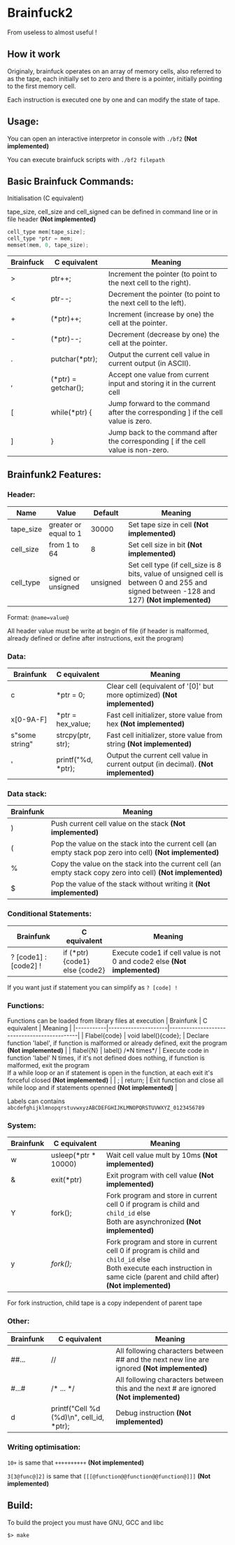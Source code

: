 # Brainfuck2
From useless to almost useful !

## How it work

Originaly, brainfuck operates on an array of memory cells, also referred to as the tape, each initially set to zero and there is a pointer, initially pointing to the first memory cell.

Each instruction is executed one by one and can modify the state of tape.

## Usage:

You can open an interactive interpretor in console with `./bf2` **(Not implemented)**

You can execute brainfuck scripts with `./bf2 filepath`

## Basic Brainfuck Commands:

Initialisation (C equivalent)

tape_size, cell_size and cell_signed can be defined in command line or in file header **(Not implemented)**
``` C
cell_type mem[tape_size];
cell_type *ptr = mem;
memset(mem, 0, tape_size);
```
| Brainfuck | C equivalent        | Meaning                                                                                    |
|-----------|---------------------|--------------------------------------------------------------------------------------------|
| >         | ptr++;              | Increment the pointer (to point to the next cell to the right).                            |
| <         | ptr--;              | Decrement the pointer (to point to the next cell to the left).                             |
| +         | (*ptr)++;           | Increment (increase by one) the cell at the pointer.                                       |
| -         | (*ptr)--;           | Decrement (decrease by one) the cell at the pointer.                                       |
| .         | putchar(*ptr);      | Output the current cell value in current output (in ASCII).                                                  |
| ,         | (*ptr) = getchar(); | Accept one value from current input and storing it in the current cell                                   |
| [         | while(*ptr) {       | Jump forward to the command after the corresponding ] if the cell value is zero.               |
| ]         | }                   | Jump back to the command after the corresponding [ if the cell value is non-zero. |


## Brainfunk2 Features:
### Header:
| Name | Value | Default | Meaning                                     |
|-----------|----------|--------------|---------------------------------------------|
| tape_size  | greater or equal to 1 | 30000 | Set tape size in cell **(Not implemented)** |
| cell_size  | from 1 to 64 | 8 | Set cell size in bit **(Not implemented)** |
| cell_type  | signed or unsigned | unsigned | Set cell type (if cell_size is 8 bits, value of unsigned cell is between 0 and 255 and signed between -128 and 127) **(Not implemented)** |

Format: `@name=value@`

All header value must be write at begin of file (if header is malformed, already defined or define after instructions, exit the program)

### Data:
| Brainfunk | C equivalent        | Meaning                                     |
|-----------|---------------------|---------------------------------------------|
| c         | *ptr = 0; | Clear cell (equivalent of '\[0\]' but more optimized) **(Not implemented)** |
| x\[0-9A-F\] | *ptr = hex_value;      | Fast cell initializer, store value from hex **(Not implemented)** |
| s"some string" | strcpy(ptr, str);      | Fast cell initializer, store value from string **(Not implemented)** |
| ' | printf("%d, *ptr);      | Output the current cell value in current output (in decimal). **(Not implemented)** |

### Data stack:
| Brainfunk | Meaning                                     |
|-----------|---------------------------------------------|
| )         | Push current cell value on the stack **(Not implemented)** |
| (         | Pop the value on the stack into the current cell (an empty stack pop zero into cell) **(Not implemented)** |
| %         | Copy the value on the stack into the current cell (an empty stack copy zero into cell) **(Not implemented)** |
| $         | Pop the value of the stack without writing it **(Not implemented)** |

### Conditional Statements:
| Brainfunk | C equivalent        | Meaning                                     |
|-----------|---------------------|---------------------------------------------|
| ? \[code1\] : \[code2\] ! | if (*ptr) {code1}<br>else {code2} | Execute code1 if cell value is not 0 and code2 else **(Not implemented)** |

If you want just if statement you can simplify as `? [code] !`

### Functions:
Functions can be loaded from library files at execution
| Brainfunk | C equivalent        | Meaning                                     |
|-----------|---------------------|---------------------------------------------|
| Flabel{code} | void label(){code}; | Declare function 'label', if function is malformed or already defined, exit the program **(Not implemented)** |
| flabel{N}      | label() \/\*N times\*\/ | Execute code in function 'label' N times, if it's not defined does nothing, if function is malformed, exit the program</br>If a while loop or an if statement is open in the function, at each exit it's forceful closed **(Not implemented)** |
| ;      | return; | Exit function and close all while loop and if statements openned **(Not implemented)** |

Labels can contains `abcdefghijklmnopqrstuvwxyzABCDEFGHIJKLMNOPQRSTUVWXYZ_0123456789`

### System:
| Brainfunk | C equivalent        | Meaning                                     |
|-----------|---------------------|---------------------------------------------|
| w         | usleep(*ptr * 10000) | Wait cell value mult by 10ms **(Not implemented)** |
| &         | exit(*ptr) | Exit program with cell value **(Not implemented)** |
| Y         | fork(); | Fork program and store in current cell 0 if program is child and `child_id` else</br> Both are asynchronized **(Not implemented)** |
| y         | *fork();* | Fork program and store in current cell 0 if program is child and `child_id` else</br> Both execute each instruction in same cicle (parent and child after) **(Not implemented)** |

For fork instruction, child tape is a copy independent of parent tape

### Other:
| Brainfunk | C equivalent        | Meaning                                     |
|-----------|---------------------|---------------------------------------------|
| ##...       | //  |  All following characters between ## and the next new line are ignored **(Not implemented)** |
| #...#        | /\* ... \*/  | All following characters between this and the next # are ignored **(Not implemented)** |
| d        | printf("Cell %d (%d)\n", cell_id, *ptr);  | Debug instruction **(Not implemented)** |

### Writing optimisation:
`10+` is same that `++++++++++` **(Not implemented)**

`3[3@func@]2]` is same that `[[[@function@@function@@function@]]]` **(Not implemented)**

## Build:

To build the project you must have GNU, GCC and libc

```
$> make
```
